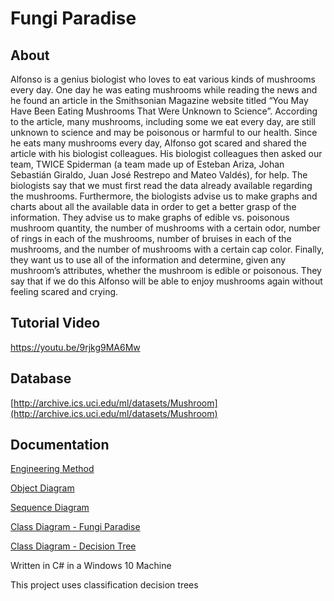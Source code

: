 # Fungi Paradise

## About
Alfonso is a genius biologist who loves to eat various kinds of mushrooms every day. One day he was eating mushrooms while reading the news and he found an article in the Smithsonian Magazine website titled “You May Have Been Eating Mushrooms That Were Unknown to Science”. According to the article, many mushrooms, including some we eat every day, are still unknown to science and may be poisonous or harmful to our health. Since he eats many mushrooms every day, Alfonso got scared and shared the article with his biologist colleagues. His biologist colleagues then asked our team, TWICE Spiderman (a team made up of Esteban Ariza, Johan Sebastián Giraldo, Juan José Restrepo and Mateo Valdés), for help.
The biologists say that we must first read the data already available regarding the mushrooms. Furthermore, the biologists advise us to make graphs and charts about all the available data in order to get a better grasp of the information. They advise us to make graphs of edible vs. poisonous mushroom quantity, the number of mushrooms with a certain odor, number of rings in each of the mushrooms, number of bruises in each of the mushrooms, and the number of mushrooms with a certain cap color. Finally, they want us to use all of the information and determine, given any mushroom’s attributes, whether the mushroom is edible or poisonous. They say that if we do this Alfonso will be able to enjoy mushrooms again without feeling scared and crying.

## Tutorial Video
https://youtu.be/9rjkg9MA6Mw

## Database
[http://archive.ics.uci.edu/ml/datasets/Mushroom](http://archive.ics.uci.edu/ml/datasets/Mushroom)

## Documentation
[Engineering Method](https://github.com/Esarac/FungiParadise/blob/master/FungiParadise/Doc/Engineering_Method.pdf)

[Object Diagram](https://github.com/Esarac/FungiParadise/blob/master/FungiParadise/Doc/Object_Diagram.pdf)

[Sequence Diagram](https://github.com/Esarac/FungiParadise/tree/master/DecisionTree/Doc/Sequence_Diagram.pdf)

[Class Diagram - Fungi Paradise](https://github.com/Esarac/FungiParadise/blob/master/FungiParadise/Doc/Class_Diagram.pdf)

[Class Diagram - Decision Tree](https://github.com/Esarac/FungiParadise/tree/master/DecisionTree/Doc/Class_Diagram.pdf)

Written in C# in a Windows 10 Machine

This project uses classification decision trees
